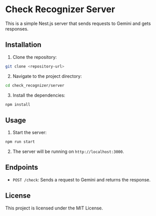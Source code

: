 # Check Recognizer Server

This is a simple Nest.js server that sends requests to Gemini and gets responses.

## Installation

1. Clone the repository:
  ```bash
  git clone <repository-url>
  ```
2. Navigate to the project directory:
  ```bash
  cd check_recognizer/server
  ```
3. Install the dependencies:
  ```bash
  npm install
  ```

## Usage

1. Start the server:
  ```bash
  npm run start
  ```
2. The server will be running on `http://localhost:3000`.

## Endpoints

- `POST /check`: Sends a request to Gemini and returns the response.

## License

This project is licensed under the MIT License.